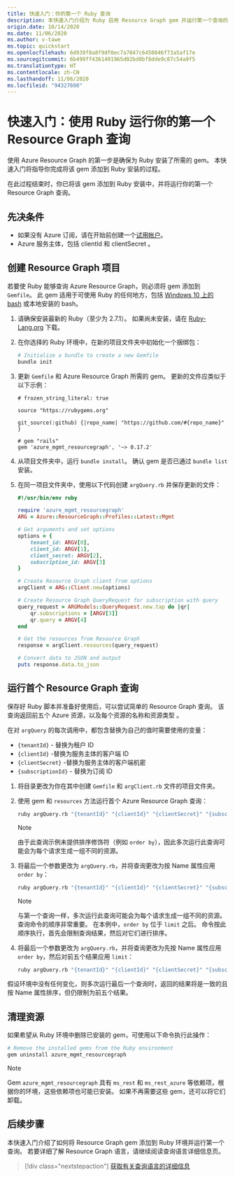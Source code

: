 ```yaml
---
title: 快速入门：你的第一个 Ruby 查询
description: 本快速入门介绍为 Ruby 启用 Resource Graph gem 并运行第一个查询的步骤。
origin.date: 10/14/2020
ms.date: 11/06/2020
ms.author: v-tawe
ms.topic: quickstart
ms.openlocfilehash: 6d939f8a8f9df0ec7a7047c6450846f73a5af17e
ms.sourcegitcommit: 6b499ff4361491965d02bd8bf8dde9c87c54a9f5
ms.translationtype: HT
ms.contentlocale: zh-CN
ms.lasthandoff: 11/06/2020
ms.locfileid: "94327698"
---
```

# <a name="quickstart-run-your-first-resource-graph-query-using-ruby"></a>快速入门：使用 Ruby 运行你的第一个 Resource Graph 查询

使用 Azure Resource Graph 的第一步是确保为 Ruby 安装了所需的 gem。 本快速入门将指导你完成将该 gem 添加到 Ruby 安装的过程。

在此过程结束时，你已将该 gem 添加到 Ruby 安装中，并将运行你的第一个 Resource Graph 查询。

## <a name="prerequisites"></a>先决条件

- 如果没有 Azure 订阅，请在开始前创建一个[试用帐户](https://wd.azure.cn/pricing/1rmb-trial/)。
- Azure 服务主体，包括 clientId 和 clientSecret 。

<!-- [!INCLUDE [cloud-shell-try-it.md](../../../includes/cloud-shell-try-it.md)] -->

## <a name="create-the-resource-graph-project"></a>创建 Resource Graph 项目

若要使 Ruby 能够查询 Azure Resource Graph，则必须将 gem 添加到 `Gemfile`。 此 gem 适用于可使用 Ruby 的任何地方，包括 [Windows 10 上的 bash](https://docs.microsoft.com/windows/wsl/install-win10) 或本地安装的 bash。

1. 请确保安装最新的 Ruby（至少为 2.7.1）。 如果尚未安装，请在 [Ruby-Lang.org](https://www.ruby-lang.org/en/downloads/) 下载。

1. 在你选择的 Ruby 环境中，在新的项目文件夹中初始化一个捆绑包：

   ```bash
   # Initialize a bundle to create a new Gemfile
   bundle init
   ```

1. 更新 `Gemfile` 和 Azure Resource Graph 所需的 gem。 更新的文件应类似于以下示例：

   ```file
   # frozen_string_literal: true

   source "https://rubygems.org"

   git_source(:github) {|repo_name| "https://github.com/#{repo_name}" }

   # gem "rails"
   gem 'azure_mgmt_resourcegraph', '~> 0.17.2'
   ```

1. 从项目文件夹中，运行 `bundle install`。 确认 gem 是否已通过 `bundle list` 安装。

1. 在同一项目文件夹中，使用以下代码创建 `argQuery.rb` 并保存更新的文件：

   ```ruby
   #!/usr/bin/env ruby

   require 'azure_mgmt_resourcegraph'
   ARG = Azure::ResourceGraph::Profiles::Latest::Mgmt

   # Get arguments and set options
   options = {
       tenant_id: ARGV[0],
       client_id: ARGV[1],
       client_secret: ARGV[2],
       subscription_id: ARGV[3]
   }

   # Create Resource Graph client from options
   argClient = ARG::Client.new(options)

   # Create Resource Graph QueryRequest for subscription with query
   query_request = ARGModels::QueryRequest.new.tap do |qr|
       qr.subscriptions = [ARGV[3]]
       qr.query = ARGV[4]
   end

   # Get the resources from Resource Graph
   response = argClient.resources(query_request)

   # Convert data to JSON and output
   puts response.data.to_json
   ```

## <a name="run-your-first-resource-graph-query"></a>运行首个 Resource Graph 查询

保存好 Ruby 脚本并准备好使用后，可以尝试简单的 Resource Graph 查询。 该查询返回前五个 Azure 资源，以及每个资源的名称和资源类型 。

在对 `argQuery` 的每次调用中，都包含替换为自己的值时需要使用的变量：

- `{tenantId}` - 替换为租户 ID
- `{clientId}` -替换为服务主体的客户端 ID
- `{clientSecret}` -替换为服务主体的客户端机密
- `{subscriptionId}` - 替换为订阅 ID

1. 将目录更改为你在其中创建 `Gemfile` 和 `argClient.rb` 文件的项目文件夹。

1. 使用 gem 和 `resources` 方法运行首个 Azure Resource Graph 查询：

   ```bash
   ruby argQuery.rb "{tenantId}" "{clientId}" "{clientSecret}" "{subscriptionId}" "Resources | project name, type | limit 5"
   ```

   > [!NOTE]
   > 由于此查询示例未提供排序修饰符（例如 `order by`），因此多次运行此查询可能会为每个请求生成一组不同的资源。

1. 将最后一个参数更改为 `argQuery.rb`，并将查询更改为按 Name 属性应用 `order by`：

   ```bash
   ruby argQuery.rb "{tenantId}" "{clientId}" "{clientSecret}" "{subscriptionId}" "Resources | project name, type | limit 5 | order by name asc"
   ```

   > [!NOTE]
   > 与第一个查询一样，多次运行此查询可能会为每个请求生成一组不同的资源。 查询命令的顺序非常重要。 在本例中，`order by` 位于 `limit` 之后。 命令按此顺序执行，首先会限制查询结果，然后对它们进行排序。

1. 将最后一个参数更改为 `argQuery.rb`，并将查询更改为先按 Name 属性应用 `order by`，然后对前五个结果应用 `limit`：

   ```bash
   ruby argQuery.rb "{tenantId}" "{clientId}" "{clientSecret}" "{subscriptionId}" "Resources | project name, type | order by name asc | limit 5"
   ```

假设环境中没有任何变化，则多次运行最后一个查询时，返回的结果将是一致的且按 Name 属性排序，但仍限制为前五个结果。

## <a name="clean-up-resources"></a>清理资源

如果希望从 Ruby 环境中删除已安装的 gem，可使用以下命令执行此操作：

```bash
# Remove the installed gems from the Ruby environment
gem uninstall azure_mgmt_resourcegraph
```

> [!NOTE]
> Gem `azure_mgmt_resourcegraph` 具有 `ms_rest` 和 `ms_rest_azure` 等依赖项，根据你的环境，这些依赖项也可能已安装。 如果不再需要这些 gem，还可以将它们卸载。

## <a name="next-steps"></a>后续步骤

本快速入门介绍了如何将 Resource Graph gem 添加到 Ruby 环境并运行第一个查询。 若要详细了解 Resource Graph 语言，请继续阅读查询语言详细信息页。

> [!div class="nextstepaction"]
> [获取有关查询语言的详细信息](./concepts/query-language.md)
